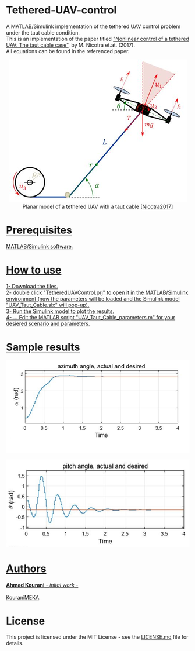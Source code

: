 # Tethered-UAV-control
A MATLAB/Simulink implementation of the tethered UAV control problem under the taut cable condition. <br />
This is an implementation of the paper titled ["Nonlinear control of a tethered UAV: The taut cable case"](https://www.sciencedirect.com/science/article/pii/S000510981630526X?via%3Dihub), by M. Nicotra et.at. (2017). <br />
All equations can be found in the referenced paper.

<p align="center">
  <img src="https://github.com/KouraniMEKA/Tethered-UAV-control/blob/master/images/Tethered_UAV.JPG">
  <br />
  Planar model of a tethered UAV with a taut cable <a href="https://www.sciencedirect.com/science/article/pii/S000510981630526X?via%3Dihub">[Nicotra2017]
</p>

# Prerequisites
MATLAB/Simulink software.

# How to use
1- Download the files. <br />
2- double click "TetheredUAVControl.prj" to open it in the MATLAB/Simulink environment (now the parameters will be loaded and the Simulink model "UAV_Taut_Cable.slx" will pop-up). <br />
3- Run the Simulink model to plot the results. <br />
4- ... Edit the MATLAB script "UAV_Taut_Cable_parameters.m" for your desiered scenario and parameters.

# Sample results
<p align="center">
  <img src="https://github.com/KouraniMEKA/Tethered-UAV-control/blob/master/images/alpha.JPG">
  <br />
</p>

<p align="center">
  <img src="https://github.com/KouraniMEKA/Tethered-UAV-control/blob/master/images/theta.JPG">
  <br />
</p>

# Authors

**Ahmad Kourani** - *inital work* - <br />
<br />
[KouraniMEKA](https://github.com/KouraniMEKA).
<br />
# License
This project is licensed under the MIT License - see the [LICENSE.md](https://github.com/KouraniMEKA/Tethered-UAV-control/blob/master/LICENSE) file for details.
 
